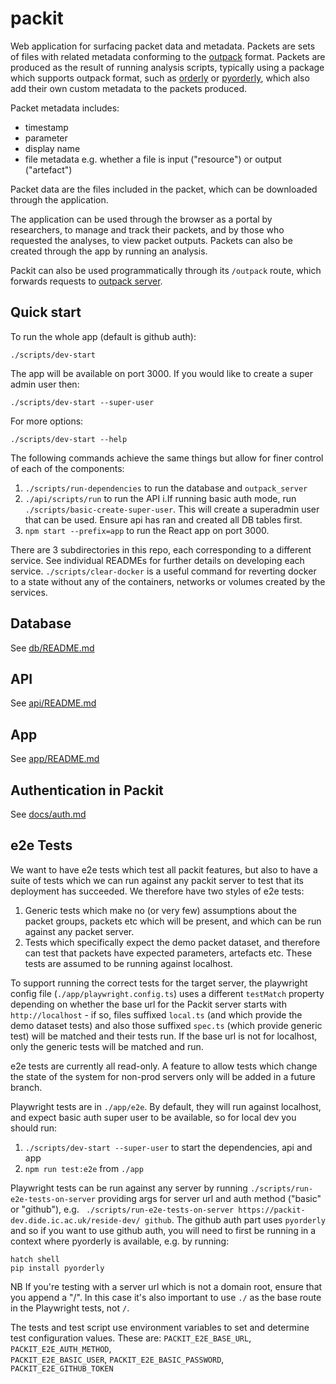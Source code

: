 # packit

Web application for surfacing packet data and metadata. Packets are sets of files with related metadata conforming to the [outpack](https://github.com/mrc-ide/outpack/) format. Packets are produced as the result of running analysis scripts, typically using a package which supports outpack format, such as [orderly](https://github.com/mrc-ide/orderly2) or [pyorderly](https://github.com/mrc-ide/pyorderly), which also add their own custom metadata to the packets produced. 

Packet metadata includes:
- timestamp
- parameter
- display name
- file metadata e.g. whether a file is input ("resource") or output ("artefact")

Packet data are the files included in the packet, which can be downloaded through the application. 

The application can be used through the browser as a portal by researchers, to manage and track their packets, and by those who requested the analyses, to view packet outputs. Packets can also be created through the app by running an analysis. 

Packit can also be used programmatically through its `/outpack` route, which forwards requests to [outpack server](https://github.com/mrc-ide/outpack_server). 

## Quick start

To run the whole app (default is github auth):

```
./scripts/dev-start
```

The app will be available on port 3000. If you would like to create a super admin user then:

```
./scripts/dev-start --super-user
```

For more options:

```
./scripts/dev-start --help
```

The following commands achieve the same things but allow for finer control of each of the components:

1. `./scripts/run-dependencies` to run the database and `outpack_server`
2. `./api/scripts/run` to run the API
   i.If running basic auth mode, run `./scripts/basic-create-super-user`. This will create a superadmin user that can be used. Ensure api has ran and created all DB tables first.
3. `npm start --prefix=app` to run the React app on port 3000.

There are 3 subdirectories in this repo, each corresponding to a different service.
See individual READMEs for further details on developing each service.
`./scripts/clear-docker` is a useful command for reverting docker to a state without any of the containers, networks or volumes created by the services.

## Database

See [db/README.md](https://github.com/mrc-ide/packit/blob/main/db/README.md)

## API

See [api/README.md](https://github.com/mrc-ide/packit/blob/main/api/README.md)

## App

See [app/README.md](https://github.com/mrc-ide/packit/blob/main/app/README.md)

## Authentication in Packit

See [docs/auth.md](docs/auth.md)

## e2e Tests

We want to have e2e tests which test all packit features, but also to have a suite of tests which we can run against any
packit server to test that its deployment has succeeded. We therefore have two styles of e2e tests:
1. Generic tests which make no (or very few) assumptions about the packet groups, packets etc which will be present, and which 
can be run against any packet server. 
2. Tests which specifically expect the demo packet dataset, and therefore can test that packets have expected parameters, 
artefacts etc. These tests are assumed to be running against localhost. 

To support running the correct tests for the target server, the playwright config file (`./app/playwright.config.ts`)
uses a different `testMatch` property depending on whether the base url for the Packit server starts with `http://localhost` - 
if so, files suffixed `local.ts` (and which provide the demo dataset tests) and also those suffixed `spec.ts`
(which provide generic test) will be matched and their tests run. If the base url is not for localhost, only the generic
tests will be matched and run. 

e2e tests are currently all read-only. A feature to allow tests which change the state of the system for non-prod servers 
only will be added in a future branch. 

Playwright tests are in `./app/e2e`. By default, they will run against localhost, and expect basic auth super user to be
available, so for local dev you should run:
1.  `./scripts/dev-start --super-user` to start the dependencies, api and app
2. `npm run test:e2e` from `./app` 

Playwright tests can be run against any server by running `./scripts/run-e2e-tests-on-server` providing args for server url and auth method
("basic" or "github"), e.g. ` ./scripts/run-e2e-tests-on-server https://packit-dev.dide.ic.ac.uk/reside-dev/ github`.
The github auth part uses `pyorderly` and so if you want to use github auth, you will need to first be 
running in a context where pyorderly is available, e.g. by running:
```
hatch shell 
pip install pyorderly
```

NB If you're testing with a server url which is not a domain root, ensure that you append a "/". In this case it's also 
important to use `./` as the base route in the Playwright tests, not `/`.

The tests and test script use environment variables to set and determine test configuration values. These are:
`PACKIT_E2E_BASE_URL`, 
`PACKIT_E2E_AUTH_METHOD`,  
`PACKIT_E2E_BASIC_USER`, 
`PACKIT_E2E_BASIC_PASSWORD`, 
`PACKIT_E2E_GITHUB_TOKEN`

